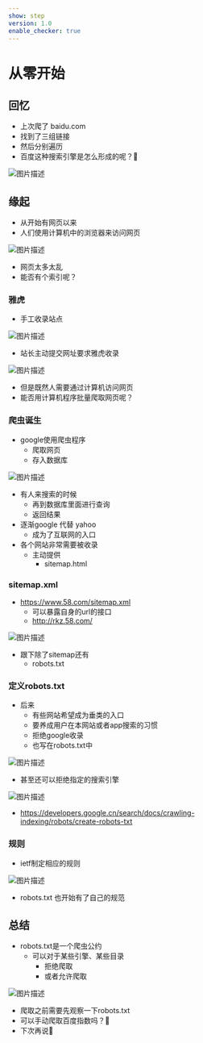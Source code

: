 ```yaml
---
show: step
version: 1.0
enable_checker: true
---
```


# 从零开始

## 回忆

- 上次爬了 baidu.com
- 找到了三组链接
- 然后分别遍历
- 百度这种搜索引擎是怎么形成的呢？🤔

![图片描述](https://doc.shiyanlou.com/courses/uid1190679-20221229-1672298307566)

## 缘起

- 从开始有网页以来
- 人们使用计算机中的浏览器来访问网页

![图片描述](https://doc.shiyanlou.com/courses/uid1190679-20221222-1671720197358)

- 网页太多太乱
- 能否有个索引呢？

### 雅虎

- 手工收录站点

![图片描述](https://doc.shiyanlou.com/courses/uid1190679-20221222-1671720386907)

- 站长主动提交网址要求雅虎收录

![图片描述](https://doc.shiyanlou.com/courses/uid1190679-20221229-1672298663328)

- 但是既然人需要通过计算机访问网页
- 能否用计算机程序批量爬取网页呢？

### 爬虫诞生

- google使用爬虫程序	
	- 爬取网页
	- 存入数据库

![图片描述](https://doc.shiyanlou.com/courses/uid1190679-20221229-1672298395295)

- 有人来搜索的时候
	- 再到数据库里面进行查询
	- 返回结果
- 逐渐google 代替 yahoo
	- 成为了互联网的入口
- 各个网站非常需要被收录
	- 主动提供
		- sitemap.html

### sitemap.xml

- https://www.58.com/sitemap.xml
	- 可以暴露自身的url的接口
	- http://rkz.58.com/

![图片描述](https://doc.shiyanlou.com/courses/uid1190679-20240421-1713705279198)

- 跟下除了sitemap还有
	- robots.txt

### 定义robots.txt

- 后来
	- 有些网站希望成为垂类的入口
	- 要养成用户在本网站或者app搜索的习惯
	- 拒绝google收录
	- 也写在robots.txt中

![图片描述](https://doc.shiyanlou.com/courses/uid1190679-20221222-1671720285510)

- 甚至还可以拒绝指定的搜索引擎

![图片描述](https://doc.shiyanlou.com/courses/uid1190679-20221229-1672298778198)

- https://developers.google.cn/search/docs/crawling-indexing/robots/create-robots-txt

### 规则

- ietf制定相应的规则

![图片描述](https://doc.shiyanlou.com/courses/uid1190679-20221222-1671720314760)

- robots.txt 也开始有了自己的规范

## 总结

- robots.txt是一个爬虫公约
	- 可以对于某些引擎、某些目录
		- 拒绝爬取
		- 或者允许爬取

![图片描述](https://doc.shiyanlou.com/courses/uid1190679-20221229-1672299459184)

- 爬取之前需要先观察一下robots.txt
- 可以手动爬取百度指数吗？🤔
- 下次再说👋